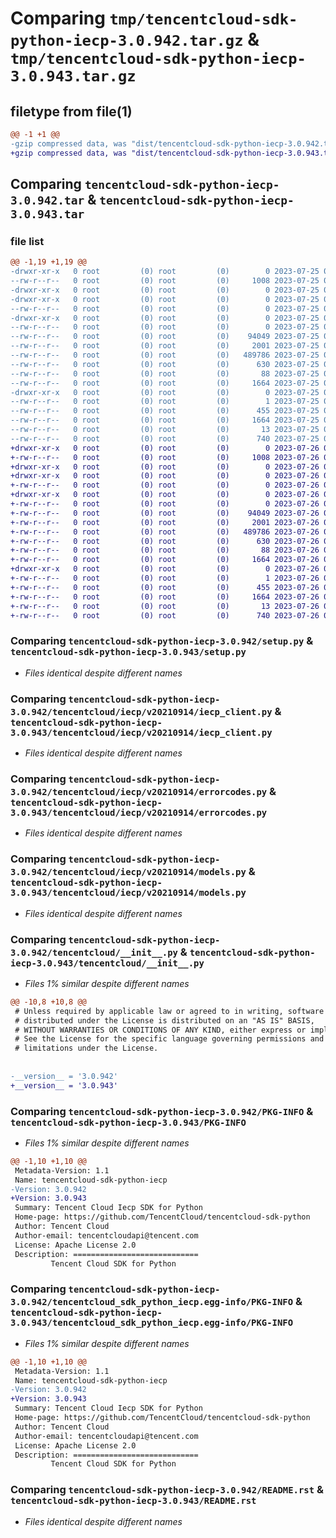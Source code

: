 # Comparing `tmp/tencentcloud-sdk-python-iecp-3.0.942.tar.gz` & `tmp/tencentcloud-sdk-python-iecp-3.0.943.tar.gz`

## filetype from file(1)

```diff
@@ -1 +1 @@
-gzip compressed data, was "dist/tencentcloud-sdk-python-iecp-3.0.942.tar", last modified: Tue Jul 25 04:19:35 2023, max compression
+gzip compressed data, was "dist/tencentcloud-sdk-python-iecp-3.0.943.tar", last modified: Wed Jul 26 00:38:58 2023, max compression
```

## Comparing `tencentcloud-sdk-python-iecp-3.0.942.tar` & `tencentcloud-sdk-python-iecp-3.0.943.tar`

### file list

```diff
@@ -1,19 +1,19 @@
-drwxr-xr-x   0 root         (0) root         (0)        0 2023-07-25 04:19:35.000000 tencentcloud-sdk-python-iecp-3.0.942/
--rw-r--r--   0 root         (0) root         (0)     1008 2023-07-25 04:19:35.000000 tencentcloud-sdk-python-iecp-3.0.942/setup.py
-drwxr-xr-x   0 root         (0) root         (0)        0 2023-07-25 04:19:35.000000 tencentcloud-sdk-python-iecp-3.0.942/tencentcloud/
-drwxr-xr-x   0 root         (0) root         (0)        0 2023-07-25 04:19:35.000000 tencentcloud-sdk-python-iecp-3.0.942/tencentcloud/iecp/
--rw-r--r--   0 root         (0) root         (0)        0 2023-07-25 04:19:35.000000 tencentcloud-sdk-python-iecp-3.0.942/tencentcloud/iecp/__init__.py
-drwxr-xr-x   0 root         (0) root         (0)        0 2023-07-25 04:19:35.000000 tencentcloud-sdk-python-iecp-3.0.942/tencentcloud/iecp/v20210914/
--rw-r--r--   0 root         (0) root         (0)        0 2023-07-25 04:19:35.000000 tencentcloud-sdk-python-iecp-3.0.942/tencentcloud/iecp/v20210914/__init__.py
--rw-r--r--   0 root         (0) root         (0)    94049 2023-07-25 04:19:35.000000 tencentcloud-sdk-python-iecp-3.0.942/tencentcloud/iecp/v20210914/iecp_client.py
--rw-r--r--   0 root         (0) root         (0)     2001 2023-07-25 04:19:35.000000 tencentcloud-sdk-python-iecp-3.0.942/tencentcloud/iecp/v20210914/errorcodes.py
--rw-r--r--   0 root         (0) root         (0)   489786 2023-07-25 04:19:35.000000 tencentcloud-sdk-python-iecp-3.0.942/tencentcloud/iecp/v20210914/models.py
--rw-r--r--   0 root         (0) root         (0)      630 2023-07-25 04:19:35.000000 tencentcloud-sdk-python-iecp-3.0.942/tencentcloud/__init__.py
--rw-r--r--   0 root         (0) root         (0)       88 2023-07-25 04:19:35.000000 tencentcloud-sdk-python-iecp-3.0.942/setup.cfg
--rw-r--r--   0 root         (0) root         (0)     1664 2023-07-25 04:19:35.000000 tencentcloud-sdk-python-iecp-3.0.942/PKG-INFO
-drwxr-xr-x   0 root         (0) root         (0)        0 2023-07-25 04:19:35.000000 tencentcloud-sdk-python-iecp-3.0.942/tencentcloud_sdk_python_iecp.egg-info/
--rw-r--r--   0 root         (0) root         (0)        1 2023-07-25 04:19:35.000000 tencentcloud-sdk-python-iecp-3.0.942/tencentcloud_sdk_python_iecp.egg-info/dependency_links.txt
--rw-r--r--   0 root         (0) root         (0)      455 2023-07-25 04:19:35.000000 tencentcloud-sdk-python-iecp-3.0.942/tencentcloud_sdk_python_iecp.egg-info/SOURCES.txt
--rw-r--r--   0 root         (0) root         (0)     1664 2023-07-25 04:19:35.000000 tencentcloud-sdk-python-iecp-3.0.942/tencentcloud_sdk_python_iecp.egg-info/PKG-INFO
--rw-r--r--   0 root         (0) root         (0)       13 2023-07-25 04:19:35.000000 tencentcloud-sdk-python-iecp-3.0.942/tencentcloud_sdk_python_iecp.egg-info/top_level.txt
--rw-r--r--   0 root         (0) root         (0)      740 2023-07-25 04:19:35.000000 tencentcloud-sdk-python-iecp-3.0.942/README.rst
+drwxr-xr-x   0 root         (0) root         (0)        0 2023-07-26 00:38:58.000000 tencentcloud-sdk-python-iecp-3.0.943/
+-rw-r--r--   0 root         (0) root         (0)     1008 2023-07-26 00:38:58.000000 tencentcloud-sdk-python-iecp-3.0.943/setup.py
+drwxr-xr-x   0 root         (0) root         (0)        0 2023-07-26 00:38:58.000000 tencentcloud-sdk-python-iecp-3.0.943/tencentcloud/
+drwxr-xr-x   0 root         (0) root         (0)        0 2023-07-26 00:38:58.000000 tencentcloud-sdk-python-iecp-3.0.943/tencentcloud/iecp/
+-rw-r--r--   0 root         (0) root         (0)        0 2023-07-26 00:38:58.000000 tencentcloud-sdk-python-iecp-3.0.943/tencentcloud/iecp/__init__.py
+drwxr-xr-x   0 root         (0) root         (0)        0 2023-07-26 00:38:58.000000 tencentcloud-sdk-python-iecp-3.0.943/tencentcloud/iecp/v20210914/
+-rw-r--r--   0 root         (0) root         (0)        0 2023-07-26 00:38:58.000000 tencentcloud-sdk-python-iecp-3.0.943/tencentcloud/iecp/v20210914/__init__.py
+-rw-r--r--   0 root         (0) root         (0)    94049 2023-07-26 00:38:58.000000 tencentcloud-sdk-python-iecp-3.0.943/tencentcloud/iecp/v20210914/iecp_client.py
+-rw-r--r--   0 root         (0) root         (0)     2001 2023-07-26 00:38:58.000000 tencentcloud-sdk-python-iecp-3.0.943/tencentcloud/iecp/v20210914/errorcodes.py
+-rw-r--r--   0 root         (0) root         (0)   489786 2023-07-26 00:38:58.000000 tencentcloud-sdk-python-iecp-3.0.943/tencentcloud/iecp/v20210914/models.py
+-rw-r--r--   0 root         (0) root         (0)      630 2023-07-26 00:38:58.000000 tencentcloud-sdk-python-iecp-3.0.943/tencentcloud/__init__.py
+-rw-r--r--   0 root         (0) root         (0)       88 2023-07-26 00:38:58.000000 tencentcloud-sdk-python-iecp-3.0.943/setup.cfg
+-rw-r--r--   0 root         (0) root         (0)     1664 2023-07-26 00:38:58.000000 tencentcloud-sdk-python-iecp-3.0.943/PKG-INFO
+drwxr-xr-x   0 root         (0) root         (0)        0 2023-07-26 00:38:58.000000 tencentcloud-sdk-python-iecp-3.0.943/tencentcloud_sdk_python_iecp.egg-info/
+-rw-r--r--   0 root         (0) root         (0)        1 2023-07-26 00:38:58.000000 tencentcloud-sdk-python-iecp-3.0.943/tencentcloud_sdk_python_iecp.egg-info/dependency_links.txt
+-rw-r--r--   0 root         (0) root         (0)      455 2023-07-26 00:38:58.000000 tencentcloud-sdk-python-iecp-3.0.943/tencentcloud_sdk_python_iecp.egg-info/SOURCES.txt
+-rw-r--r--   0 root         (0) root         (0)     1664 2023-07-26 00:38:58.000000 tencentcloud-sdk-python-iecp-3.0.943/tencentcloud_sdk_python_iecp.egg-info/PKG-INFO
+-rw-r--r--   0 root         (0) root         (0)       13 2023-07-26 00:38:58.000000 tencentcloud-sdk-python-iecp-3.0.943/tencentcloud_sdk_python_iecp.egg-info/top_level.txt
+-rw-r--r--   0 root         (0) root         (0)      740 2023-07-26 00:38:58.000000 tencentcloud-sdk-python-iecp-3.0.943/README.rst
```

### Comparing `tencentcloud-sdk-python-iecp-3.0.942/setup.py` & `tencentcloud-sdk-python-iecp-3.0.943/setup.py`

 * *Files identical despite different names*

### Comparing `tencentcloud-sdk-python-iecp-3.0.942/tencentcloud/iecp/v20210914/iecp_client.py` & `tencentcloud-sdk-python-iecp-3.0.943/tencentcloud/iecp/v20210914/iecp_client.py`

 * *Files identical despite different names*

### Comparing `tencentcloud-sdk-python-iecp-3.0.942/tencentcloud/iecp/v20210914/errorcodes.py` & `tencentcloud-sdk-python-iecp-3.0.943/tencentcloud/iecp/v20210914/errorcodes.py`

 * *Files identical despite different names*

### Comparing `tencentcloud-sdk-python-iecp-3.0.942/tencentcloud/iecp/v20210914/models.py` & `tencentcloud-sdk-python-iecp-3.0.943/tencentcloud/iecp/v20210914/models.py`

 * *Files identical despite different names*

### Comparing `tencentcloud-sdk-python-iecp-3.0.942/tencentcloud/__init__.py` & `tencentcloud-sdk-python-iecp-3.0.943/tencentcloud/__init__.py`

 * *Files 1% similar despite different names*

```diff
@@ -10,8 +10,8 @@
 # Unless required by applicable law or agreed to in writing, software
 # distributed under the License is distributed on an "AS IS" BASIS,
 # WITHOUT WARRANTIES OR CONDITIONS OF ANY KIND, either express or implied.
 # See the License for the specific language governing permissions and
 # limitations under the License.
 
 
-__version__ = '3.0.942'
+__version__ = '3.0.943'
```

### Comparing `tencentcloud-sdk-python-iecp-3.0.942/PKG-INFO` & `tencentcloud-sdk-python-iecp-3.0.943/PKG-INFO`

 * *Files 1% similar despite different names*

```diff
@@ -1,10 +1,10 @@
 Metadata-Version: 1.1
 Name: tencentcloud-sdk-python-iecp
-Version: 3.0.942
+Version: 3.0.943
 Summary: Tencent Cloud Iecp SDK for Python
 Home-page: https://github.com/TencentCloud/tencentcloud-sdk-python
 Author: Tencent Cloud
 Author-email: tencentcloudapi@tencent.com
 License: Apache License 2.0
 Description: ============================
         Tencent Cloud SDK for Python
```

### Comparing `tencentcloud-sdk-python-iecp-3.0.942/tencentcloud_sdk_python_iecp.egg-info/PKG-INFO` & `tencentcloud-sdk-python-iecp-3.0.943/tencentcloud_sdk_python_iecp.egg-info/PKG-INFO`

 * *Files 1% similar despite different names*

```diff
@@ -1,10 +1,10 @@
 Metadata-Version: 1.1
 Name: tencentcloud-sdk-python-iecp
-Version: 3.0.942
+Version: 3.0.943
 Summary: Tencent Cloud Iecp SDK for Python
 Home-page: https://github.com/TencentCloud/tencentcloud-sdk-python
 Author: Tencent Cloud
 Author-email: tencentcloudapi@tencent.com
 License: Apache License 2.0
 Description: ============================
         Tencent Cloud SDK for Python
```

### Comparing `tencentcloud-sdk-python-iecp-3.0.942/README.rst` & `tencentcloud-sdk-python-iecp-3.0.943/README.rst`

 * *Files identical despite different names*

